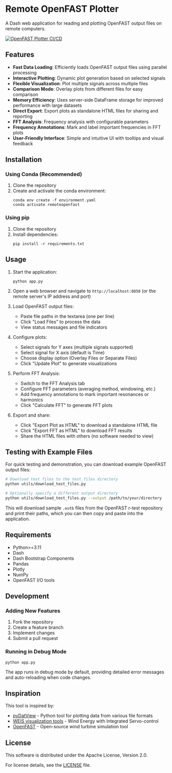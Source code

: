 # Remote OpenFAST Plotter

A Dash web application for reading and plotting OpenFAST output files on remote computers.

[![OpenFAST Plotter CI/CD](https://github.com/mayankchetan/remoteOpenFASTplotter/actions/workflows/ci-cd.yml/badge.svg)](https://github.com/mayankchetan/remoteOpenFASTplotter/actions/workflows/ci-cd.yml)

## Features

- **Fast Data Loading**: Efficiently loads OpenFAST output files using parallel processing
- **Interactive Plotting**: Dynamic plot generation based on selected signals
- **Flexible Visualization**: Plot multiple signals across multiple files
- **Comparison Mode**: Overlay plots from different files for easy comparison
- **Memory Efficiency**: Uses server-side DataFrame storage for improved performance with large datasets
- **Direct Export**: Export plots as standalone HTML files for sharing and reporting
- **FFT Analysis**: Frequency analysis with configurable parameters
- **Frequency Annotations**: Mark and label important frequencies in FFT plots
- **User-Friendly Interface**: Simple and intuitive UI with tooltips and visual feedback

## Installation

### Using Conda (Recommended)

1. Clone the repository
2. Create and activate the conda environment:
   ```
   conda env create -f environment.yaml
   conda activate remoteopenfast
   ```

### Using pip

1. Clone the repository
2. Install dependencies:
   ```
   pip install -r requirements.txt
   ```

## Usage

1. Start the application:
   ```
   python app.py
   ```
2. Open a web browser and navigate to `http://localhost:8050` (or the remote server's IP address and port)
3. Load OpenFAST output files:
   - Paste file paths in the textarea (one per line)
   - Click "Load Files" to process the data
   - View status messages and file indicators

4. Configure plots:
   - Select signals for Y axes (multiple signals supported)
   - Select signal for X axis (default is Time)
   - Choose display option (Overlay Files or Separate Files)
   - Click "Update Plot" to generate visualizations

5. Perform FFT Analysis:
   - Switch to the FFT Analysis tab
   - Configure FFT parameters (averaging method, windowing, etc.)
   - Add frequency annotations to mark important resonances or harmonics
   - Click "Calculate FFT" to generate FFT plots

6. Export and share:
   - Click "Export Plot as HTML" to download a standalone HTML file
   - Click "Export FFT as HTML" to download FFT results
   - Share the HTML files with others (no software needed to view)

## Testing with Example Files

For quick testing and demonstration, you can download example OpenFAST output files:

```bash
# Download test files to the test_files directory
python utils/download_test_files.py

# Optionally specify a different output directory
python utils/download_test_files.py --output /path/to/your/directory
```

This will download sample `.outb` files from the OpenFAST r-test repository and print their paths, which you can then copy and paste into the application.

## Requirements

- Python>=3.11
- Dash
- Dash Bootstrap Components
- Pandas
- Plotly
- NumPy
- OpenFAST I/O tools

## Development

### Adding New Features

1. Fork the repository
2. Create a feature branch
3. Implement changes
4. Submit a pull request

### Running in Debug Mode

```
python app.py
```

The app runs in debug mode by default, providing detailed error messages and auto-reloading when code changes.

## Inspiration

This tool is inspired by:
- [pyDatView](https://github.com/ebranlard/pyDatView) - Python tool for plotting data from various file formats
- [WEIS visualization tools](https://github.com/WISDEM/WEIS) - Wind Energy with Integrated Servo-control
- [OpenFAST](https://github.com/OpenFAST/openfast) - Open-source wind turbine simulation tool

## License

This software is distributed under the Apache License, Version 2.0.

For license details, see the [LICENSE](LICENSE) file.

